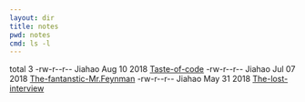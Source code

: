 ```yaml
---
layout: dir
title: notes
pwd: notes
cmd: ls -l
---
```


total 3
-rw-r--r--  Jiahao  Aug 10 2018   [Taste-of-code](taste-of-code.md)
-rw-r--r--  Jiahao  Jul 07 2018   [The-fantanstic-Mr.Feynman](the-fantastic-feynman.md)
-rw-r--r--  Jiahao  May 31 2018   [The-lost-interview](the-lost-interview.md)